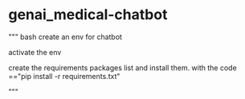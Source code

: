 # genai_medical-chatbot


""" bash
create an env for  chatbot

activate the env

create the requirements packages list and install them.
with the code =="pip install -r requirements.txt"





"""